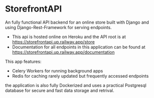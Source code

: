 # StorefrontAPI

An fully functional API backend for an online store built with Django and using Django-Rest-Framework for serving endpoints.

- This api is hosted online on Heroku and the API root is at https://storefrontapi.up.railway.app/store
- Documentation for all endpoints in this application can be found at https://storefrontapi.up.railway.app/documentation

This app features:
- Celery Workers for running background apps
- Redis for caching rarely updated but frequently accessed endpoints

the application is also fully Dockerized and uses a practical Postgresql database for secure and fast data storage and retrival.
